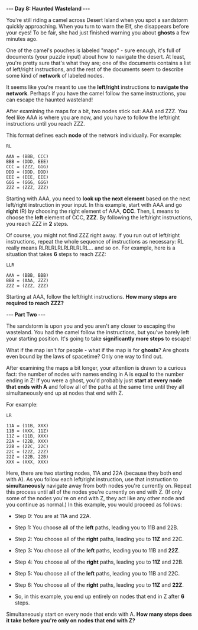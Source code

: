 **--- Day 8: Haunted Wasteland ---**

You're still riding a camel across Desert Island when you spot a sandstorm quickly approaching. When you turn to warn the Elf, she disappears before your eyes! To be fair, she had just finished warning you about **ghosts** a few minutes ago.

One of the camel's pouches is labeled "maps" - sure enough, it's full of documents (your puzzle input) about how to navigate the desert. At least, you're pretty sure that's what they are; one of the documents contains a list of left/right instructions, and the rest of the documents seem to describe some kind of **network** of labeled nodes.

It seems like you're meant to use the **left/right** instructions to **navigate the network**. Perhaps if you have the camel follow the same instructions, you can escape the haunted wasteland!

After examining the maps for a bit, two nodes stick out: AAA and ZZZ. You feel like AAA is where you are now, and you have to follow the left/right instructions until you reach ZZZ.

This format defines each **node** of the network individually. For example:

    RL

    AAA = (BBB, CCC)
    BBB = (DDD, EEE)
    CCC = (ZZZ, GGG)
    DDD = (DDD, DDD)
    EEE = (EEE, EEE)
    GGG = (GGG, GGG)
    ZZZ = (ZZZ, ZZZ)

Starting with AAA, you need to **look up the next element** based on the next left/right instruction in your input. In this example, start with AAA and go **right** (R) by choosing the right element of AAA, **CCC**. Then, L means to choose the **left** element of CCC, **ZZZ**. By following the left/right instructions, you reach ZZZ in **2** steps.

Of course, you might not find ZZZ right away. If you run out of left/right instructions, repeat the whole sequence of instructions as necessary: RL really means RLRLRLRLRLRLRLRL... and so on. For example, here is a situation that takes **6** steps to reach ZZZ:

    LLR

    AAA = (BBB, BBB)
    BBB = (AAA, ZZZ)
    ZZZ = (ZZZ, ZZZ)

Starting at AAA, follow the left/right instructions. **How many steps are required to reach ZZZ?**

**--- Part Two ---**

The sandstorm is upon you and you aren't any closer to escaping the wasteland. You had the camel follow the instructions, but you've barely left your starting position. It's going to take **significantly more steps** to escape!

What if the map isn't for people - what if the map is for **ghosts**? Are ghosts even bound by the laws of spacetime? Only one way to find out.

After examining the maps a bit longer, your attention is drawn to a curious fact: the number of nodes with names ending in A is equal to the number ending in Z! If you were a ghost, you'd probably just **start at every node that ends with A** and follow all of the paths at the same time until they all simultaneously end up at nodes that end with Z.

For example:

    LR

    11A = (11B, XXX)
    11B = (XXX, 11Z)
    11Z = (11B, XXX)
    22A = (22B, XXX)
    22B = (22C, 22C)
    22C = (22Z, 22Z)
    22Z = (22B, 22B)
    XXX = (XXX, XXX)

Here, there are two starting nodes, 11A and 22A (because they both end with A). As you follow each left/right instruction, use that instruction to **simultaneously** navigate away from both nodes you're currently on. Repeat this process until **all** of the nodes you're currently on end with Z. (If only some of the nodes you're on end with Z, they act like any other node and you continue as normal.) In this example, you would proceed as follows:

- Step 0: You are at 11A and 22A.
- Step 1: You choose all of the **left** paths, leading you to 11B and 22B.
- Step 2: You choose all of the **right** paths, leading you to **11Z** and 22C.
- Step 3: You choose all of the **left** paths, leading you to 11B and **22Z**.
- Step 4: You choose all of the **right** paths, leading you to **11Z** and 22B.
- Step 5: You choose all of the **left** paths, leading you to 11B and 22C.
- Step 6: You choose all of the **right** paths, leading you to **11Z** and **22Z**.

- So, in this example, you end up entirely on nodes that end in Z after **6** steps.

Simultaneously start on every node that ends with A. **How many steps does it take before you're only on nodes that end with Z?**
